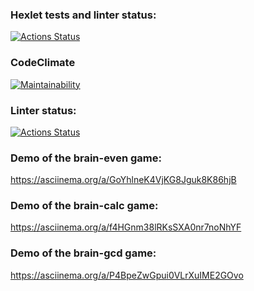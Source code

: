 ### Hexlet tests and linter status:
[![Actions Status](https://github.com/akocur/python-project-lvl1/workflows/hexlet-check/badge.svg)](https://github.com/akocur/python-project-lvl1/actions)

### CodeClimate
[![Maintainability](https://api.codeclimate.com/v1/badges/a99a88d28ad37a79dbf6/maintainability)](https://codeclimate.com/github/codeclimate/codeclimate/maintainability)

### Linter status:
[![Actions Status](https://github.com/akocur/python-project-lvl1/workflows/lint/badge.svg)](https://github.com/akocur/python-project-lvl1/actions)

### Demo of the brain-even game:
https://asciinema.org/a/GoYhlneK4VjKG8Jguk8K86hjB

### Demo of the brain-calc game:
https://asciinema.org/a/f4HGnm38lRKsSXA0nr7noNhYF

### Demo of the brain-gcd game:
https://asciinema.org/a/P4BpeZwGpui0VLrXuIME2GOvo
